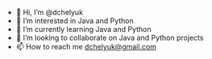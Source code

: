 - 👋 Hi, I’m @dchelyuk
- 👀 I’m interested in Java and Python
- 🌱 I’m currently learning Java and Python
- 💞️ I’m looking to collaborate on Java and Python projects
- 📫 How to reach me dchelyuk@gmail.com

<!---
dchelyuk/dchelyuk is a ✨ special ✨ repository because its `README.md` (this file) appears on your GitHub profile.
You can click the Preview link to take a look at your changes.
--->
